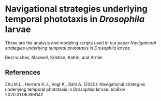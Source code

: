 # Navigational strategies underlying temporal phototaxis in _Drosophila_ larvae

These are the analysis and modeling scripts used in our paper _Navigational strategies underlying temporal phototaxis in Drosophila larvae_.

Best wishes,
Maxwell, Kristian, Katrin, and Armin

## References

Zhu M.L., Herrera K.J., Vogt K., Bahl A. (2020). Navigational strategies underlying temporal phototaxis in _Drosophila_ larvae. bioRxiv 2020.01.06.896142
